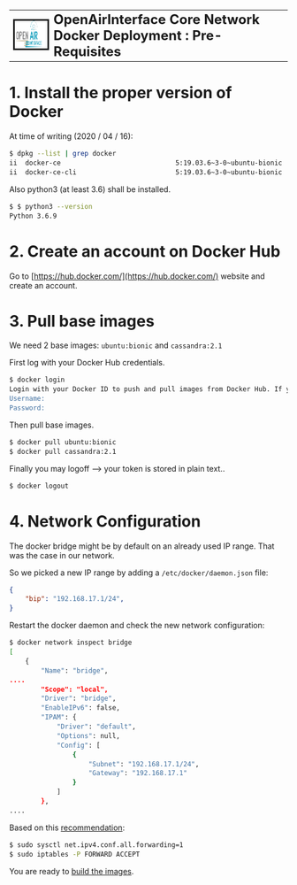<table style="border-collapse: collapse; border: none;">
  <tr style="border-collapse: collapse; border: none;">
    <td style="border-collapse: collapse; border: none;">
      <a href="http://www.openairinterface.org/">
         <img src="./images/oai_final_logo.png" alt="" border=3 height=50 width=150>
         </img>
      </a>
    </td>
    <td style="border-collapse: collapse; border: none; vertical-align: center;">
      <b><font size = "5">OpenAirInterface Core Network Docker Deployment : Pre-Requisites </font></b>
    </td>
  </tr>
</table>

# 1. Install the proper version of Docker #

At time of writing (2020 / 04 / 16):

```bash
$ dpkg --list | grep docker
ii  docker-ce                             5:19.03.6~3-0~ubuntu-bionic                     amd64        Docker: the open-source application container engine
ii  docker-ce-cli                         5:19.03.6~3-0~ubuntu-bionic                     amd64        Docker CLI: the open-source application container engine
```

Also python3 (at least 3.6) shall be installed.

```bash
$ $ python3 --version
Python 3.6.9
```

# 2. Create an account on Docker Hub #

Go to [https://hub.docker.com/](https://hub.docker.com/) website and create an account.

# 3. Pull base images #

We need 2 base images: `ubuntu:bionic` and `cassandra:2.1`

First log with your Docker Hub credentials.

```bash
$ docker login
Login with your Docker ID to push and pull images from Docker Hub. If you don't have a Docker ID, head over to https://hub.docker.com to create one.
Username: 
Password: 
```

Then pull base images.

```bash
$ docker pull ubuntu:bionic
$ docker pull cassandra:2.1
```

Finally you may logoff --> your token is stored in plain text..

```bash
$ docker logout
```

# 4. Network Configuration #

The docker bridge might be by default on an already used IP range. That was the case in our network.

So we picked a new IP range by adding a `/etc/docker/daemon.json` file:

```json
{
	"bip": "192.168.17.1/24",
}
```

Restart the docker daemon and check the new network configuration:

```bash
$ docker network inspect bridge
[
    {
        "Name": "bridge",
....
        "Scope": "local",
        "Driver": "bridge",
        "EnableIPv6": false,
        "IPAM": {
            "Driver": "default",
            "Options": null,
            "Config": [
                {
                    "Subnet": "192.168.17.1/24",
                    "Gateway": "192.168.17.1"
                }
            ]
        },
....
```

Based on this [recommendation](https://docs.docker.com/network/bridge/#enable-forwarding-from-docker-containers-to-the-outside-world):

```bash
$ sudo sysctl net.ipv4.conf.all.forwarding=1
$ sudo iptables -P FORWARD ACCEPT
```

You are ready to [build the images](./BUILD_IMAGES.md).


